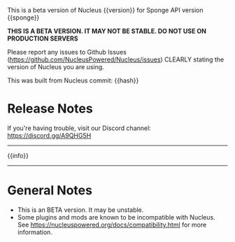 This is a beta version of Nucleus {{version}} for Sponge API version {{sponge}} 

**THIS IS A BETA VERSION. IT MAY NOT BE STABLE. DO NOT USE ON PRODUCTION SERVERS**

Please report any issues to Github Issues (https://github.com/NucleusPowered/Nucleus/issues) CLEARLY stating the version of Nucleus you are using.

This was built from Nucleus commit: {{hash}}

# Release Notes

If you're having trouble, visit our Discord channel: https://discord.gg/A9QHG5H

---

{{info}}

---

# General Notes

* This is an BETA version. It may be unstable.
* Some plugins and mods are known to be incompatible with Nucleus. See https://nucleuspowered.org/docs/compatibility.html for more information.